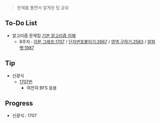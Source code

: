 > 문제를 풀면서 알게된 팁 공유

## To-Do List
- 알고리즘 문제집 [기본 알고리즘 이해](https://www.acmicpc.net/workbook/view/1443)
    - 8주차 : [이분 그래프:1707](https://www.acmicpc.net/problem/1707) / 
    [단지번호붙이기:2667](https://www.acmicpc.net/problem/2667) / 
    [영역 구하기:2583](https://www.acmicpc.net/problem/2583) / 
    [알파벳:1987](https://www.acmicpc.net/problem/1987)

## Tip
- 신광식
    - [1707번](https://github.com/mel1015/algorithm-study/blob/1707/algorithm-study/week_8/1707_mel1015.cpp)
        - 여전히 BFS 응용

## Progress
- 신광식 : 1707
